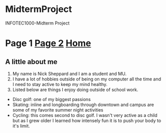 # MidtermProject
INFOTEC1000-Midterm Project
# Page 1 [Page 2](Page2.md) [Home](README.md)
## A little about me

1. My name is Nick Sheppard and I am a student and MU.
2. I have a lot of hobbies outside of being on my computer all the time and I need to stay active to keep my mind healthy.
3. Listed below are things I enjoy doing outside of school work.
- Disc golf: one of my biggest passions
- Skating: inline and longboarding through downtown and campus are some of my favorite summer night activities
- Cycling: this comes second to disc golf. I wasn't very active as a child but as I grew older I learned how intensely fun it is to push your body to it's limit.

